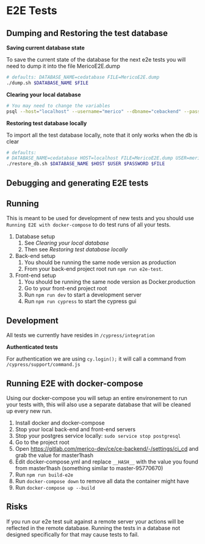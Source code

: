 # E2E Tests
## Dumping and Restoring the test database

**Saving current database state**

To save the current state of the database for the next e2e tests you will need to dump it into the file MericoE2E.dump

```sh
# defaults: DATABASE_NAME=cedatabase FILE=MericoE2E.dump
./dump.sh $DATABASE_NAME $FILE
```

**Clearing your local database**
```sh
# You may need to change the variables
psql --host="localhost" --username="merico" --dbname="cebackend" --password --command="drop schema public cascade; create schema public;"
```

**Restoring test database locally**

To import all the test database locally, note that it only works when the db is clear

```sh
# defaults:
# DATABASE_NAME=cedatabase HOST=localhost FILE=MericoE2E.dump USER=merico PASSWORD=merico FILE=MericoFE.dump
./restore_db.sh $DATABASE_NAME $HOST $USER $PASSWORD $FILE
```


##  Debugging and generating E2E tests
## Running
This is meant to be used for development of new tests and you should use `Running E2E with docker-compose` to do test runs of all your tests.

1. Database setup
   1. See *Clearing your local database*
   2. Then see *Restoring test database locally*
2. Back-end setup
   1. You should be running the same node version as production
   2. From your back-end project root run `npm run e2e-test`.
3. Front-end setup
   1. You should be running the same node version as Docker.production
   1. Go to your front-end project root
   2. Run `npm run dev` to start a development server
   3. Run `npm run cypress` to start the cypress gui

## Development
All tests we currently have resides in `/cypress/integration`

**Authenticated tests**

For authentication we are using `cy.login();` it will call a command from `/cypress/support/command.js`


## Running E2E with docker-compose

Using our docker-compose you will setup an entire environement to run your tests with, this will also use a separate database that will be cleaned up every new run.

1. Install docker and docker-compose
2. Stop your local back-end and front-end servers
3. Stop your postgres service locally: `sudo service stop postgresql`
4. Go to the project root
5. Open https://gitlab.com/merico-dev/ce/ce-backend/-/settings/ci_cd and grab the value for master1hash
6. Edit docker-compose.yml and replace `__HASH__` with the value you found from master1hash (something similar to master-95770670)
7. Run `npm run build-e2e`
8. Run `docker-compose down` to remove all data the container might have
9. Run `docker-compose up --build`

## Risks
If you run our e2e test suit against a remote server your actions will be reflected in the remote database. Running the tests in a database not designed specifically for that may cause tests to fail.
